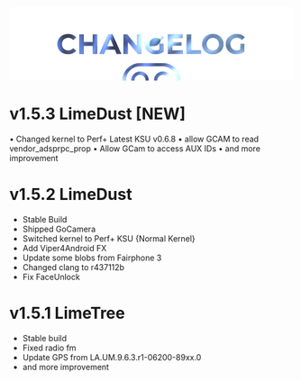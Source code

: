  <img src="https://raw.githubusercontent.com/DroidX-UI-Devices/Official_Devices/13/banners/changelogs.png" />
 
 
# v1.5.3 LimeDust [NEW]

• Changed kernel to Perf+ Latest KSU v0.6.8
• allow GCAM to read vendor_adsprpc_prop
• Allow GCam to access AUX IDs
• and more improvement

 
# v1.5.2 LimeDust

- Stable Build
- Shipped GoCamera
- Switched kernel to Perf+ KSU {Normal Kernel}
- Add Viper4Android FX
- Update some blobs from Fairphone 3
- Changed clang to r437112b
- Fix FaceUnlock


# v1.5.1 LimeTree

- Stable build
- Fixed radio fm
- Update GPS from LA.UM.9.6.3.r1-06200-89xx.0
- and more improvement
